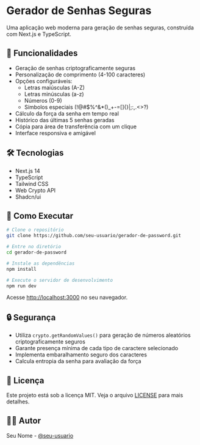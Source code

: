# Gerador de Senhas Seguras

Uma aplicação web moderna para geração de senhas seguras, construída com Next.js e TypeScript.

## 🔐 Funcionalidades

- Geração de senhas criptograficamente seguras
- Personalização de comprimento (4-100 caracteres)
- Opções configuráveis:
  - Letras maiúsculas (A-Z)
  - Letras minúsculas (a-z)
  - Números (0-9)
  - Símbolos especiais (!@#$%^&*()_+-=[]{}|;:,.<>?)
- Cálculo da força da senha em tempo real
- Histórico das últimas 5 senhas geradas
- Cópia para área de transferência com um clique
- Interface responsiva e amigável

## 🛠️ Tecnologias

- Next.js 14
- TypeScript
- Tailwind CSS
- Web Crypto API
- Shadcn/ui

## 🚀 Como Executar

```bash
# Clone o repositório
git clone https://github.com/seu-usuario/gerador-de-password.git

# Entre no diretório
cd gerador-de-password

# Instale as dependências
npm install

# Execute o servidor de desenvolvimento
npm run dev
```

Acesse [http://localhost:3000](http://localhost:3000) no seu navegador.

## 🔒 Segurança

- Utiliza `crypto.getRandomValues()` para geração de números aleatórios criptograficamente seguros
- Garante presença mínima de cada tipo de caractere selecionado
- Implementa embaralhamento seguro dos caracteres
- Calcula entropia da senha para avaliação da força

## 📝 Licença

Este projeto está sob a licença MIT. Veja o arquivo [LICENSE](LICENSE) para mais detalhes.

## 👨‍💻 Autor

Seu Nome - [@seu-usuario](https://github.com/seu-usuario)
